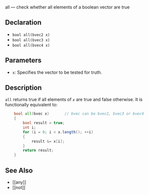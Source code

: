 all — check whether all elements of a boolean vector are true
## Declaration
- ``bool all(bvec2 x)``
- ``bool all(bvec3 x)``
- ``bool all(bvec4 x)``
## Parameters
- ``x``: Specifies the vector to be tested for truth.
## Description
`all` returns true if all elements of _`x`_ are true and false otherwise. It is functionally equivalent to:

```glsl
    bool all(bvec x)       // bvec can be bvec2, bvec3 or bvec4
    {
        bool result = true;
        int i;
        for (i = 0; i < x.length(); ++i)
        {
            result &= x[i];
        }
        return result;
    }
```
## See Also
- [[any]]
- [[not]]